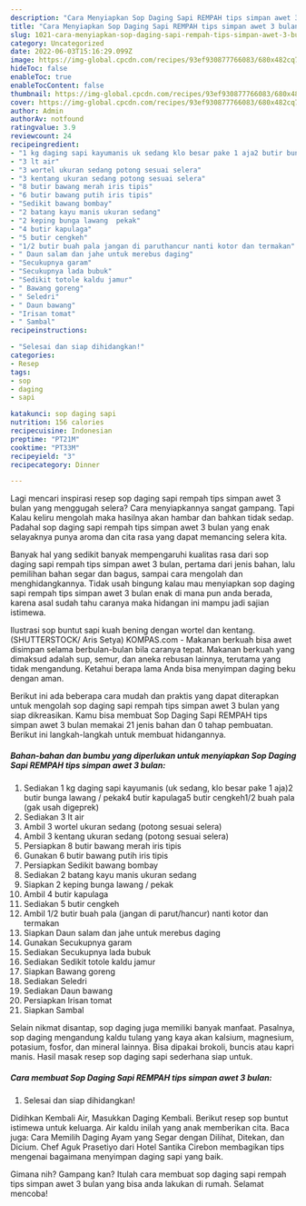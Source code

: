 ```yaml
---
description: "Cara Menyiapkan Sop Daging Sapi REMPAH tips simpan awet 3 bulan yang Lezat Sekali"
title: "Cara Menyiapkan Sop Daging Sapi REMPAH tips simpan awet 3 bulan yang Lezat Sekali"
slug: 1021-cara-menyiapkan-sop-daging-sapi-rempah-tips-simpan-awet-3-bulan-yang-lezat-sekali
category: Uncategorized
date: 2022-06-03T15:16:29.099Z
image: https://img-global.cpcdn.com/recipes/93ef930877766083/680x482cq70/sop-daging-sapi-rempah-tips-simpan-awet-3-bulan-foto-resep-utama.jpg
hideToc: false
enableToc: true
enableTocContent: false
thumbnail: https://img-global.cpcdn.com/recipes/93ef930877766083/680x482cq70/sop-daging-sapi-rempah-tips-simpan-awet-3-bulan-foto-resep-utama.jpg
cover: https://img-global.cpcdn.com/recipes/93ef930877766083/680x482cq70/sop-daging-sapi-rempah-tips-simpan-awet-3-bulan-foto-resep-utama.jpg
author: Admin
authorAv: notfound
ratingvalue: 3.9
reviewcount: 24
recipeingredient:
- "1 kg daging sapi kayumanis uk sedang klo besar pake 1 aja2 butir bunga lawang  pekak4 butir kapulaga5 butir cengkeh12 buah pala gak usah digeprek"
- "3 lt air"
- "3 wortel ukuran sedang potong sesuai selera"
- "3 kentang ukuran sedang potong sesuai selera"
- "8 butir bawang merah iris tipis"
- "6 butir bawang putih iris tipis"
- "Sedikit bawang bombay"
- "2 batang kayu manis ukuran sedang"
- "2 keping bunga lawang  pekak"
- "4 butir kapulaga"
- "5 butir cengkeh"
- "1/2 butir buah pala jangan di paruthancur nanti kotor dan termakan"
- " Daun salam dan jahe untuk merebus daging"
- "Secukupnya garam"
- "Secukupnya lada bubuk"
- "Sedikit totole kaldu jamur"
- " Bawang goreng"
- " Seledri"
- " Daun bawang"
- "Irisan tomat"
- " Sambal"
recipeinstructions:

- "Selesai dan siap dihidangkan!"
categories:
- Resep
tags:
- sop
- daging
- sapi

katakunci: sop daging sapi 
nutrition: 156 calories
recipecuisine: Indonesian
preptime: "PT21M"
cooktime: "PT33M"
recipeyield: "3"
recipecategory: Dinner

---
```



Lagi mencari inspirasi resep sop daging sapi rempah tips simpan awet 3 bulan yang menggugah selera? Cara menyiapkannya sangat gampang. Tapi Kalau keliru mengolah maka hasilnya akan hambar dan bahkan tidak sedap. Padahal sop daging sapi rempah tips simpan awet 3 bulan yang enak selayaknya punya aroma dan cita rasa yang dapat memancing selera kita.


Banyak hal yang sedikit banyak mempengaruhi kualitas rasa dari sop daging sapi rempah tips simpan awet 3 bulan, pertama dari jenis bahan, lalu pemilihan bahan segar dan bagus, sampai cara mengolah dan menghidangkannya. Tidak usah bingung kalau mau menyiapkan sop daging sapi rempah tips simpan awet 3 bulan enak di mana pun anda berada, karena asal sudah tahu caranya maka hidangan ini mampu jadi sajian istimewa.

Ilustrasi sop buntut sapi kuah bening dengan wortel dan kentang. (SHUTTERSTOCK/ Aris Setya) KOMPAS.com - Makanan berkuah bisa awet disimpan selama berbulan-bulan bila caranya tepat. Makanan berkuah yang dimaksud adalah sup, semur, dan aneka rebusan lainnya, terutama yang tidak mengandung. Ketahui berapa lama Anda bisa menyimpan daging beku dengan aman.


Berikut ini ada beberapa cara mudah dan praktis yang dapat diterapkan untuk mengolah sop daging sapi rempah tips simpan awet 3 bulan yang siap dikreasikan. Kamu bisa membuat Sop Daging Sapi REMPAH tips simpan awet 3 bulan memakai 21 jenis bahan dan 0 tahap pembuatan. Berikut ini langkah-langkah untuk membuat hidangannya.

<!--inarticleads1-->

##### Bahan-bahan dan bumbu yang diperlukan untuk menyiapkan Sop Daging Sapi REMPAH tips simpan awet 3 bulan:

1. Sediakan 1 kg daging sapi kayumanis (uk sedang, klo besar pake 1 aja)2 butir bunga lawang / pekak4 butir kapulaga5 butir cengkeh1/2 buah pala (gak usah digeprek)
1. Sediakan 3 lt air
1. Ambil 3 wortel ukuran sedang (potong sesuai selera)
1. Ambil 3 kentang ukuran sedang (potong sesuai selera)
1. Persiapkan 8 butir bawang merah iris tipis
1. Gunakan 6 butir bawang putih iris tipis
1. Persiapkan Sedikit bawang bombay
1. Sediakan 2 batang kayu manis ukuran sedang
1. Siapkan 2 keping bunga lawang / pekak
1. Ambil 4 butir kapulaga
1. Sediakan 5 butir cengkeh
1. Ambil 1/2 butir buah pala (jangan di parut/hancur) nanti kotor dan termakan
1. Siapkan  Daun salam dan jahe untuk merebus daging
1. Gunakan Secukupnya garam
1. Sediakan Secukupnya lada bubuk
1. Sediakan Sedikit totole kaldu jamur
1. Siapkan  Bawang goreng
1. Sediakan  Seledri
1. Sediakan  Daun bawang
1. Persiapkan Irisan tomat
1. Siapkan  Sambal


Selain nikmat disantap, sop daging juga memiliki banyak manfaat. Pasalnya, sop daging mengandung kaldu tulang yang kaya akan kalsium, magnesium, potasium, fosfor, dan mineral lainnya. Bisa dipakai brokoli, buncis atau kapri manis. Hasil masak resep sop daging sapi sederhana siap untuk. 

<!--inarticleads2-->

##### Cara membuat Sop Daging Sapi REMPAH tips simpan awet 3 bulan:


1. Selesai dan siap dihidangkan!

Didihkan Kembali Air, Masukkan Daging Kembali. Berikut resep sop buntut istimewa untuk keluarga. Air kaldu inilah yang anak memberikan cita. Baca juga: Cara Memilih Daging Ayam yang Segar dengan Dilihat, Ditekan, dan Dicium. Chef Aguk Prasetiyo dari Hotel Santika Cirebon membagikan tips mengenai bagaimana menyimpan daging sapi yang baik. 

Gimana nih? Gampang kan? Itulah cara membuat sop daging sapi rempah tips simpan awet 3 bulan yang bisa anda lakukan di rumah. Selamat mencoba!
